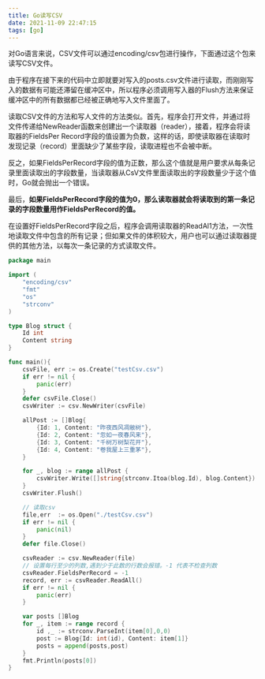 ```yaml
---
title: Go读写CSV
date: 2021-11-09 22:47:15
tags: [go]
---
```


对Go语言来说，CSV文件可以通过encoding/csv包进行操作，下面通过这个包来读写CSV文件。

由于程序在接下来的代码中立即就要对写入的posts.csv文件进行读取，而刚刚写入的数据有可能还滞留在缓冲区中，所以程序必须调用写入器的Flush方法来保证缓冲区中的所有数据都已经被正确地写入文件里面了。


读取CSV文件的方法和写人文件的方法类似。首先，程序会打开文件，并通过将文件传递给NewReader函数来创建出一个读取器（reader），接着，程序会将读取器的FieldsPer Record字段的值设置为负数，这样的话，即使读取器在读取时发现记录（record）里面缺少了某些字段，读取进程也不会被中断。

反之，如果FieldsPerRecord字段的值为正数，那么这个值就是用户要求从每条记录里面读取出的字段数量，当读取器从CsV文件里面读取出的字段数量少于这个值时，Go就会抛出一个错误。

最后，**如果FieldsPerRecord字段的值为0，那么读取器就会将读取到的第一条记录的字段数量用作FieldsPerRecord的值。**


在设置好FieldsPerRecord字段之后，程序会调用读取器的ReadAl1方法，一次性地读取文件中包含的所有记录；但如果文件的体积较大，用户也可以通过读取器提供的其他方法，以每次一条记录的方式读取文件。

```go
package main

import (
    "encoding/csv"
    "fmt"
    "os"
    "strconv"
)

type Blog struct {
    Id int
    Content string
}

func main(){
    csvFile, err := os.Create("testCsv.csv")
    if err != nil {
        panic(err)
    }
    defer csvFile.Close()
    csvWriter := csv.NewWriter(csvFile)

    allPost := []Blog{
        {Id: 1, Content: "昨夜西风凋敝树"},
        {Id: 2, Content: "忽如一夜春风来"},
        {Id: 3, Content: "千树万树梨花开"},
        {Id: 4, Content: "卷我屋上三重茅"},
    }

    for _, blog := range allPost {
        csvWriter.Write([]string{strconv.Itoa(blog.Id), blog.Content})
    }
    csvWriter.Flush()

    // 读取csv
    file,err  := os.Open("./testCsv.csv")
    if err != nil {
        panic(nil)
    }
    defer file.Close()

    csvReader := csv.NewReader(file)
    // 设置每行至少的列数,遇到少于此数的行数会报错。-1 代表不检查列数
    csvReader.FieldsPerRecord = -1
    record, err := csvReader.ReadAll()
    if err != nil {
        panic(err)
    }

    var posts []Blog
    for _, item := range record {
        id ,_ := strconv.ParseInt(item[0],0,0)
        post := Blog{Id: int(id), Content: item[1]}
        posts = append(posts,post)
    }
    fmt.Println(posts[0])
}

```